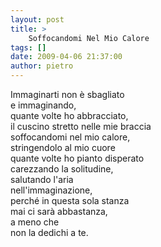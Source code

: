 ```yaml
---
layout: post
title: >
    Soffocandomi Nel Mio Calore
tags: []
date: 2009-04-06 21:37:00
author: pietro
---
```

Immaginarti non è sbagliato<br/>e immaginando,<br/>quante volte ho abbracciato,<br/>il cuscino stretto nelle mie braccia<br/>soffocandomi nel mio calore,<br/>stringendolo al mio cuore<br/>quante volte ho pianto disperato<br/>carezzando la solitudine,<br/>salutando l'aria<br/>nell'immaginazione,<br/>perché in questa sola stanza<br/>mai ci sarà abbastanza,<br/>a meno che<br/>non la dedichi a te.
